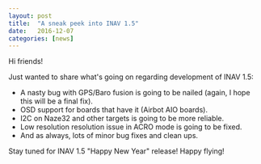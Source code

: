 ```yaml
---
layout: post
title:  "A sneak peek into INAV 1.5"
date:   2016-12-07
categories: [news]
---
```


Hi friends! 

Just wanted to share what's going on regarding development of INAV 1.5:

 * A nasty bug with GPS/Baro fusion is going to be nailed (again, I hope this will be a final fix).
 * OSD support for boards that have it (Airbot AIO boards).
 * I2C on Naze32 and other targets is going to be more reliable.
 * Low resolution resolution issue in ACRO mode is going to be fixed.
 * And as always, lots of minor bug fixes and clean ups.

Stay tuned for INAV 1.5 "Happy New Year" release! Happy flying!